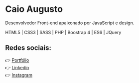 # Caio Augusto

Desenvolvedor Front-end apaixonado por JavaScript e design.

HTML5 | CSS3 | SASS | PHP | Boostrap 4 | ES6 | JQuery 


## Redes sociais:
👉 [Portfólio](https://caiohtml.com)  <br>
👉 [Linkedin](https://www.linkedin.com/in/caio-augustoo/) <br>
👉 [Instagram](https://www.instagram.com/caio.skt2k/)
